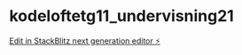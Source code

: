 # kodeloftetg11_undervisning21

[Edit in StackBlitz next generation editor ⚡️](https://stackblitz.com/~/github.com/JulieKodehode/kodeloftetg11_undervisning21)
